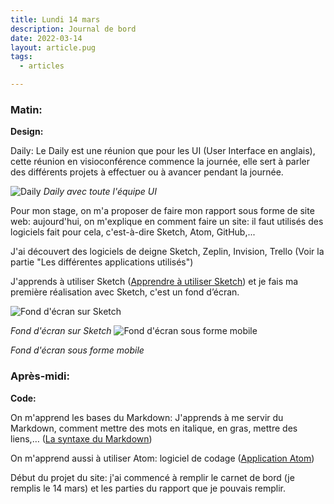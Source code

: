 ```yaml
---
title: Lundi 14 mars
description: Journal de bord
date: 2022-03-14
layout: article.pug
tags:
  - articles

---
```

### Matin:

**Design:**

Daily: Le Daily est une réunion que pour les UI (User Interface en anglais), cette réunion en visioconférence commence la journée, elle sert à parler des différents projets à effectuer ou à avancer pendant la journée.

![Daily](/assets/dailyui.jpeg) *Daily avec toute l'équipe UI*

Pour mon stage, on m'a proposer de faire mon rapport sous forme de site web: aujourd'hui, on m'explique en comment faire un site: il faut utilisés des logiciels fait pour cela, c'est-à-dire Sketch, Atom, GitHub,...

J'ai découvert des logiciels de deigne Sketch, Zeplin, Invision, Trello (Voir la partie "Les différentes applications utilisés")

 J'apprends à utiliser Sketch ([Apprendre à utiliser Sketch](https://youtu.be/ilcwjXTqyNM)) et je fais ma première réalisation avec Sketch, c'est un fond d’écran.

![Fond d'écran sur Sketch](/assets/fonddecransketch.jpeg)

*Fond d'écran sur Sketch*
![Fond d'écran sous forme mobile](/assets/fonddecran.jpeg)

*Fond d'écran sous forme mobile*

### Après-midi:

**Code:**

On m'apprend les bases du Markdown: J'apprends à me servir du Markdown, comment mettre des mots en italique, en gras, mettre des liens,… ([La syntaxe du Markdown](/metierdedeveloppeur))

On m'apprend aussi à utiliser Atom: logiciel de codage ([Application Atom](/differentsapp))

Début du projet du site: j'ai commencé à remplir le carnet de bord (je remplis le 14 mars) et les parties du rapport que je pouvais remplir.
